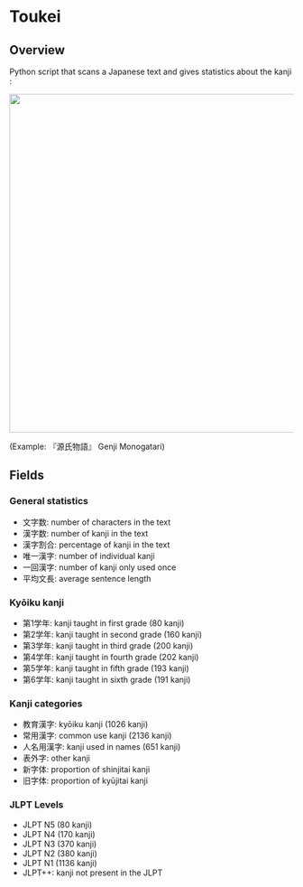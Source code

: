 # Toukei

## Overview

Python script that scans a Japanese text and gives statistics about the kanji :

<img src="https://user-images.githubusercontent.com/99618877/199957961-6f287f7f-a8b6-4672-ac20-a7d1a6b1eb71.png" width="600"/>

(Example: 『源氏物語』 Genji Monogatari)

## Fields

### General statistics

- 文字数: number of characters in the text
- 漢字数: number of kanji in the text
- 漢字割合: percentage of kanji in the text
- 唯一漢字: number of individual kanji
- 一回漢字: number of kanji only used once
- 平均文長: average sentence length

### Kyōiku kanji

- 第1学年: kanji taught in first grade (80 kanji)
- 第2学年: kanji taught in second grade (160 kanji)
- 第3学年: kanji taught in third grade (200 kanji)
- 第4学年: kanji taught in fourth grade (202 kanji)
- 第5学年: kanji taught in fifth grade (193 kanji)
- 第6学年: kanji taught in sixth grade (191 kanji)

### Kanji categories

- 教育漢字: kyōiku kanji (1026 kanji)
- 常用漢字: common use kanji (2136 kanji)
- 人名用漢字: kanji used in names (651 kanji)
- 表外字: other kanji
- 新字体: proportion of shinjitai kanji
- 旧字体: proportion of kyūjitai kanji

### JLPT Levels

- JLPT N5 (80 kanji)
- JLPT N4 (170 kanji)
- JLPT N3 (370 kanji)
- JLPT N2 (380 kanji)
- JLPT N1 (1136 kanji)
- JLPT++: kanji not present in the JLPT
